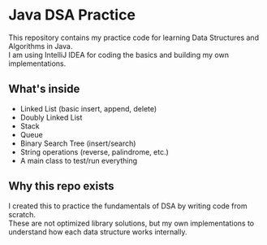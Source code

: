 # Java DSA Practice

This repository contains my practice code for learning Data Structures and Algorithms in Java.  
I am using IntelliJ IDEA for coding the basics and building my own implementations.

## What's inside
- Linked List (basic insert, append, delete)
- Doubly Linked List
- Stack
- Queue
- Binary Search Tree (insert/search)
- String operations (reverse, palindrome, etc.)
- A main class to test/run everything

## Why this repo exists
I created this to practice the fundamentals of DSA by writing code from scratch.  
These are not optimized library solutions, but my own implementations to understand how each data structure works internally.

